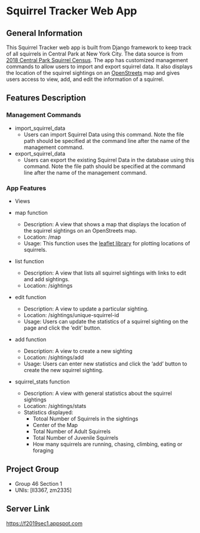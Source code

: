 # Squirrel Tracker Web App

## General Information
This Squirrel Tracker web app is built from Django framework to keep track of all squirrels in Central Park at New York City. The data source is from [2018 Central Park Squirrel Census](https://data.cityofnewyork.us/Environment/2018-Central-Park-Squirrel-Census-Squirrel-Data/vfnx-vebw).
The app has customized management commands to allow users to import and export squirrel data. It also displays the location of the squirrel sightings on an [OpenStreets](https://www.openstreetmap.org/about/) map and gives users access to view, add, and edit the information of a squirrel.

## Features Description
### Management Commands
- import_squirrel_data
  - Users can import Squirrel Data using this command. Note the file path should be specified at the command line after the name of the management command.
- export_squirrel_data
  - Users can export the existing Squirrel Data in the database using this command. Note the file path should be specified at the command line after the name of the management command.
   
### App Features
- Views
* map function
  + Description: A view that shows a map that displays the location of the squirrel sightings on an OpenStreets map.
  + Location: /map
  + Usage: This function uses the [leaflet library](https://leafletjs.com/) for plotting locations of squirrels.

* list function
  + Description: A view that lists all squirrel sightings with links to edit and add sightings.
  + Location: /sightings

* edit function
  + Description: A view to update a particular sighting.
  + Location: /sightings/unique-squirrel-id
  + Usage: Users can update the statistics of a squirrel sighting on the page and click the ‘edit’ button.

* add function
  + Description: A view to create a new sighting
  + Location: /sightings/add
  + Usage: Users can enter new statistics and click the ‘add’ button to create the new squirrel sighting.
  
* squirrel_stats function
  + Description: A view with general statistics about the squirrel sightings
  + Location: /sightings/stats
  + Statistics displayed:
    + Totoal Number of Squirrels in the sightings
    + Center of the Map
    + Total Number of Adult Squirrels
    + Total Number of Juvenile Squirrels
    + How many squirrels are running, chasing, climbing, eating or foraging


## Project Group
- Group 46 Section 1
- UNIs: [ll3367, zm2335]

## Server Link
https://f2019sec1.appspot.com

    
 
